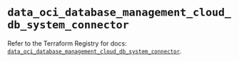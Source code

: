 # `data_oci_database_management_cloud_db_system_connector`

Refer to the Terraform Registry for docs: [`data_oci_database_management_cloud_db_system_connector`](https://registry.terraform.io/providers/hashicorp/oci/7.19.0/docs/data-sources/database_management_cloud_db_system_connector).
